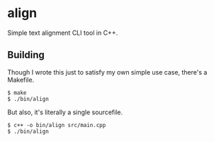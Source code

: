 # align

Simple text alignment CLI tool in C++.

## Building

Though I wrote this just to satisfy my own simple use case, there's a Makefile.

```console
$ make
$ ./bin/align
```

But also, it's literally a single sourcefile.
```console
$ c++ -o bin/align src/main.cpp
$ ./bin/align
```
